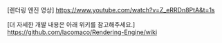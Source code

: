 [렌더링 엔진 영상]
https://www.youtube.com/watch?v=Z_eRRDn8PtA&t=1s

[더 자세한 개발 내용은 아래 위키를 참고해주세요.]
https://github.com/lacomaco/Rendering-Engine/wiki
